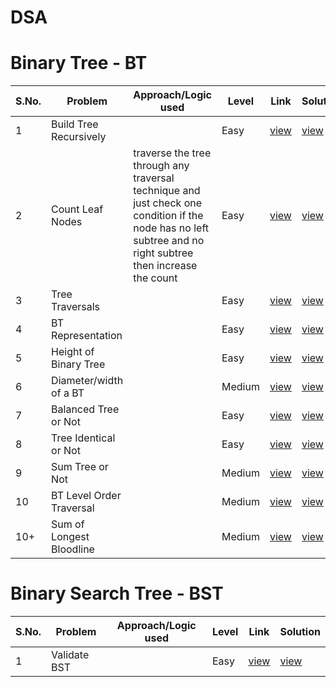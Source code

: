 # DSA

# Binary Tree - BT
S.No. | Problem | Approach/Logic used | Level | Link | Solution |
------|---------|---------------------|-------|------|----------|
1 | Build Tree Recursively  |  | Easy | [view](link) | [view](https://github.com/rishav197/DSA/blob/main/BinaryTree/BuildTree-recursive.cpp) 
2 | Count Leaf Nodes  | traverse the tree through any traversal technique and just check one condition if the node has no left subtree and no right subtree then increase the count | Easy | [view](https://www.naukri.com/code360/problems/count-leaf-nodes_893055?source=youtube&campaign=LoveBabbar_Codestudio&utm_source=youtube&utm_medium=affiliate&utm_campaign=LoveBabbar_Codestudio) | [view](https://github.com/rishav197/DSA/blob/main/BinaryTree/count-leaf-nodes.cpp) 
3 | Tree Traversals |  | Easy | [view](https://www.naukri.com/code360/problems/tree-traversal_981269?utm_source=striver&utm_medium=website&utm_campaign=a_zcoursetuf&nps=true) | [view](https://github.com/rishav197/DSA/blob/main/BinaryTree/Tree-traversals.cpp) 
4 | BT Representation |  | Easy | [view](https://www.geeksforgeeks.org/problems/binary-tree-representation/1?utm_source=youtube&utm_medium=collab_striver_ytdescription&utm_campaign=binary-tree-representation) | [view](https://github.com/rishav197/DSA/blob/main/BinaryTree/BT-representation.cpp) 
5 | Height of Binary Tree |  | Easy | [view](https://leetcode.com/problems/maximum-depth-of-binary-tree/description/) | [view](https://github.com/rishav197/DSA/blob/main/BinaryTree/height-of-BT.cpp) 
6 | Diameter/width of a BT |  | Medium | [view](https://www.geeksforgeeks.org/problems/diameter-of-binary-tree/1) | [view](https://github.com/rishav197/DSA/blob/main/BinaryTree/diameter-of-BT.cpp) 
7 | Balanced Tree or Not |  | Easy | [view](https://www.geeksforgeeks.org/problems/check-for-balanced-tree/1) | [view](https://github.com/rishav197/DSA/blob/main/BinaryTree/check-for-balancedTree.cpp) 
8 | Tree Identical or Not |  | Easy | [view](https://www.geeksforgeeks.org/problems/determine-if-two-trees-are-identical/1) | [view](https://github.com/rishav197/DSA/blob/main/BinaryTree/Tree-Identical-or-Not.cpp) 
9 | Sum Tree or Not |  | Medium | [view](https://www.geeksforgeeks.org/problems/sum-tree/1) | [view](https://github.com/rishav197/DSA/blob/main/BinaryTree/Sum-Tree-or-Not.cpp) 
10 | BT Level Order Traversal |  | Medium | [view](https://leetcode.com/problems/binary-tree-level-order-traversal/description/) | [view](https://github.com/rishav197/DSA/blob/main/BinaryTree/BT-level-order-trsl.cpp) 
10+ | Sum of Longest Bloodline |  | Medium | [view](https://www.geeksforgeeks.org/problems/sum-of-the-longest-bloodline-of-a-tree/1) | [view](https://github.com/rishav197/DSA/blob/main/BinaryTree/sum-of-longest-Bloodline.cpp) 




# Binary Search Tree - BST
S.No. | Problem | Approach/Logic used | Level | Link | Solution |
------|---------|---------------------|-------|------|----------|
| 1 | Validate BST |  | Easy | [view](https://www.naukri.com/code360/problems/validate-bst_799483?leftPanelTab=0) | [view](https://github.com/rishav197/DSA/blob/main/BST/Validate-BST.cpp) |

<!--
|1 | Problem   |  | Easy | [view]() | [view]() |
 -->
